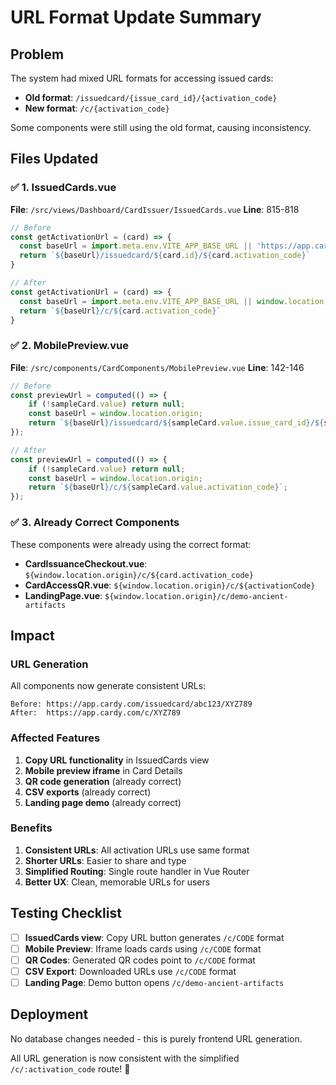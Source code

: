 # URL Format Update Summary

## Problem
The system had mixed URL formats for accessing issued cards:
- **Old format**: `/issuedcard/{issue_card_id}/{activation_code}`
- **New format**: `/c/{activation_code}`

Some components were still using the old format, causing inconsistency.

## Files Updated

### ✅ 1. IssuedCards.vue
**File**: `/src/views/Dashboard/CardIssuer/IssuedCards.vue`
**Line**: 815-818
```javascript
// Before
const getActivationUrl = (card) => {
  const baseUrl = import.meta.env.VITE_APP_BASE_URL || 'https://app.cardy.com'
  return `${baseUrl}/issuedcard/${card.id}/${card.activation_code}`
}

// After
const getActivationUrl = (card) => {
  const baseUrl = import.meta.env.VITE_APP_BASE_URL || window.location.origin
  return `${baseUrl}/c/${card.activation_code}`
}
```

### ✅ 2. MobilePreview.vue
**File**: `/src/components/CardComponents/MobilePreview.vue`
**Line**: 142-146
```javascript
// Before
const previewUrl = computed(() => {
    if (!sampleCard.value) return null;
    const baseUrl = window.location.origin;
    return `${baseUrl}/issuedcard/${sampleCard.value.issue_card_id}/${sampleCard.value.activation_code}`;
});

// After
const previewUrl = computed(() => {
    if (!sampleCard.value) return null;
    const baseUrl = window.location.origin;
    return `${baseUrl}/c/${sampleCard.value.activation_code}`;
});
```

### ✅ 3. Already Correct Components
These components were already using the correct format:
- **CardIssuanceCheckout.vue**: `${window.location.origin}/c/${card.activation_code}`
- **CardAccessQR.vue**: `${window.location.origin}/c/${activationCode}`
- **LandingPage.vue**: `${window.location.origin}/c/demo-ancient-artifacts`

## Impact

### URL Generation
All components now generate consistent URLs:
```
Before: https://app.cardy.com/issuedcard/abc123/XYZ789
After:  https://app.cardy.com/c/XYZ789
```

### Affected Features
1. **Copy URL functionality** in IssuedCards view
2. **Mobile preview iframe** in Card Details
3. **QR code generation** (already correct)
4. **CSV exports** (already correct)
5. **Landing page demo** (already correct)

### Benefits
1. **Consistent URLs**: All activation URLs use same format
2. **Shorter URLs**: Easier to share and type
3. **Simplified Routing**: Single route handler in Vue Router
4. **Better UX**: Clean, memorable URLs for users

## Testing Checklist

- [ ] **IssuedCards view**: Copy URL button generates `/c/CODE` format
- [ ] **Mobile Preview**: Iframe loads cards using `/c/CODE` format  
- [ ] **QR Codes**: Generated QR codes point to `/c/CODE` format
- [ ] **CSV Export**: Downloaded URLs use `/c/CODE` format
- [ ] **Landing Page**: Demo button opens `/c/demo-ancient-artifacts`

## Deployment

No database changes needed - this is purely frontend URL generation.

All URL generation is now consistent with the simplified `/c/:activation_code` route! 🎯